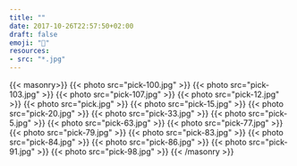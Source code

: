 ```yaml
---
title: ""
date: 2017-10-26T22:57:50+02:00
draft: false
emoji: "🌲"
resources:
- src: "*.jpg"
---
```

{{< masonry>}}
  {{< photo src="pick-100.jpg" >}}
  {{< photo src="pick-103.jpg" >}}
  {{< photo src="pick-107.jpg" >}}
  {{< photo src="pick-12.jpg" >}}
  {{< photo src="pick.jpg" >}}
  {{< photo src="pick-15.jpg" >}}
  {{< photo src="pick-20.jpg" >}}
  {{< photo src="pick-33.jpg" >}}
  {{< photo src="pick-5.jpg" >}}
  {{< photo src="pick-63.jpg" >}}
  {{< photo src="pick-77.jpg" >}}
  {{< photo src="pick-79.jpg" >}}
  {{< photo src="pick-83.jpg" >}}
  {{< photo src="pick-84.jpg" >}}
  {{< photo src="pick-86.jpg" >}}
  {{< photo src="pick-91.jpg" >}}
  {{< photo src="pick-98.jpg" >}}
{{< /masonry >}}